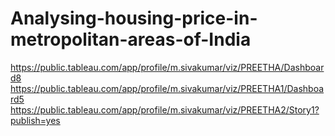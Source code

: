 # Analysing-housing-price-in-metropolitan-areas-of-India
https://public.tableau.com/app/profile/m.sivakumar/viz/PREETHA/Dashboard8
https://public.tableau.com/app/profile/m.sivakumar/viz/PREETHA1/Dashboard5
https://public.tableau.com/app/profile/m.sivakumar/viz/PREETHA2/Story1?publish=yes
